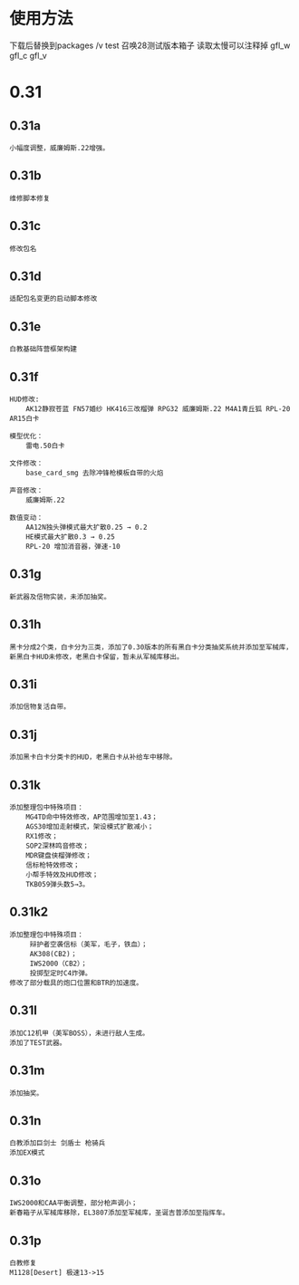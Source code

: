 # 使用方法
下载后替换到packages /v test 召唤28测试版本箱子 读取太慢可以注释掉 gfl_w gfl_c gfl_v

# 0.31

## 0.31a
	小幅度调整，威廉姆斯.22增强。

## 0.31b
	维修脚本修复

## 0.31c
	修改包名

## 0.31d
	适配包名变更的启动脚本修改

## 0.31e
	白教基础阵营框架构建

## 0.31f
	HUD修改:
		AK12静寂苍蓝 FN57婚纱 HK416三改榴弹 RPG32 威廉姆斯.22 M4A1青丘狐 RPL-20 AR15白卡

	模型优化：
		雷电.50白卡

	文件修改：
		base_card_smg 去除冲锋枪模板自带的火焰

	声音修改：
		威廉姆斯.22

	数值变动：
		AA12N独头弹模式最大扩散0.25 → 0.2
		HE模式最大扩散0.3 → 0.25
		RPL-20 增加消音器，弹速-10

## 0.31g
	新武器及信物实装，未添加抽奖。

## 0.31h
	黑卡分成2个类，白卡分为三类，添加了0.30版本的所有黑白卡分类抽奖系统并添加至军械库，新黑白卡HUD未修改，老黑白卡保留，暂未从军械库移出。

## 0.31i
	添加信物复活自带。

## 0.31j
	添加黑卡白卡分类卡的HUD，老黑白卡从补给车中移除。

## 0.31k
	添加整理包中特殊项目：
		MG4TD命中特效修改，AP范围增加至1.43；
		AGS30增加走射模式，架设模式扩散减小；
		RX1修改；
		SOP2深林鸣音修改；
		MDR键盘侠榴弹修改；
		信标枪特效修改；
		小帮手特效及HUD修改；
		TKB059弹头数5→3。

## 0.31k2
	添加整理包中特殊项目：
		 辩护者空袭信标（美军，毛子，铁血）；
		 AK308(CB2)；
		 IWS2000（CB2）；
		 投掷型定时C4炸弹。
	修改了部分载具的炮口位置和BTR的加速度。

## 0.31l
	添加C12机甲（美军BOSS），未进行敌人生成。
	添加了TEST武器。

## 0.31m
	添加抽奖。

## 0.31n
	白教添加巨剑士 剑盾士 枪骑兵
	添加EX模式

## 0.31o
	IWS2000和CAA平衡调整，部分枪声调小；
	新春箱子从军械库移除，EL3807添加至军械库，圣诞吉普添加至指挥车。

## 0.31p
	白教修复
	M1128[Desert] 极速13->15
